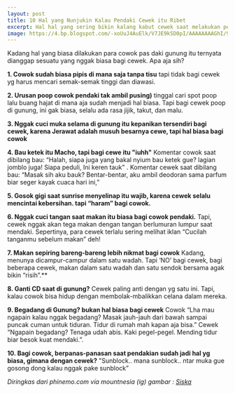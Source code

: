 ```yaml
---
layout: post
title: 10 Hal yang Nunjukin Kalau Pendaki Cewek itu Ribet
excerpt: Hal hal yang sering bikin kalang kabut cewek saat melakukan pendakian. Mitos atau Fakta?
image: https://4.bp.blogspot.com/-xoUuJ4AuElk/V7JE9k5D0pI/AAAAAAAAGhI/9F94rmIBk_4TQqWSHgpXGat1UO7KbI8uQCLcB/s1600/siska.jpg
---
```

Kadang hal yang biasa dilakukan para cowok pas daki gunung itu ternyata dianggap sesuatu yang nggak biasa bagi cewek. Apa aja sih?

**1. Cowok sudah biasa pipis di mana saja tanpa tisu**
tapi tidak bagi cewek yg harus mencari semak-semak tinggi dan diawasi.

**2. Urusan poop cowok pendaki tak ambil pusing)**
tinggal cari spot poop lalu buang hajat di mana aja sudah menjadi hal biasa. Tapi bagi cewek poop di gunung, ini gak biasa, selalu ada rasa jijik, takut, dan malu.

**3. Nggak cuci muka selama di gunung itu kepanikan tersendiri bagi cewek, karena Jerawat adalah musuh besarnya cewe, tapi hal biasa bagi cowok**

**4. Bau ketek itu Macho, tapi bagi cewe itu "iuhh"**
Komentar cowok saat dibilang bau: “Halah, siapa juga yang bakal nyium bau ketek gue? lagian jomblo juga! Siapa peduli, Ini keren tauk"
.
Komentar cewek saat dibilang bau: “Masak sih aku bauk? Bentar-bentar, aku ambil deodoran sama parfum biar seger kayak cuaca hari ini,”

**5. Gosok gigi saat sunrise menyelinap itu wajib, karena cewek selalu mencintai kebersihan. tapi “haram” bagi cowok.**

**6. Nggak cuci tangan saat makan itu biasa bagi cowok pendaki.**
Tapi, cewek nggak akan tega makan dengan tangan berlumuran lumpur saat mendaki. Sepertinya, para cewek terlalu sering melihat iklan “Cucilah tanganmu sebelum makan” deh!

**7. Makan sepiring bareng-bareng lebih nikmat bagi cowok**
Kadang, menunya dicampur-campur dalam satu wadah. Tapi ‘NO’ bagi cewek, bagi beberapa cewek, makan dalam satu wadah dan satu sendok bersama agak bikin “risih”.**

**8. Ganti CD saat di gunung?**
Cewek paling anti dengan yg satu ini. Tapi, kalau cowok bisa hidup dengan membolak-mbalikkan celana dalam mereka.

**9. Begadang di Gunung? bukan hal biasa bagi cewek**
Cowok “Lha mau ngapain kalau nggak begadang? Masak jauh-jauh dari bawah sampai puncak cuman untuk tiduran. Tidur di rumah mah kapan aja bisa.” Cewek “Ngapain begadang? Tenaga udah abis. Kaki pegel-pegel. Mending tidur biar besok kuat mendaki.”.

**10. Bagi cowok, berpanas-panasan saat pendakian sudah jadi hal yg biasa, gimana dengan cewek?**
"Sunblock.. mana sunblock.. ntar muka gue gosong dong kalau nggak pake sunblock”

_Diringkas dari phinemo.com via mountnesia (ig)_
_gambar : [Siska](https://www.instagram.com/p/BIU2tErgt2x/)_
